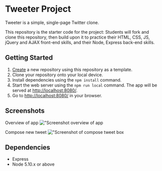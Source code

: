 # Tweeter Project

Tweeter is a simple, single-page Twitter clone.

This repository is the starter code for the project: Students will fork and clone this repository, then build upon it to practice their HTML, CSS, JS, jQuery and AJAX front-end skills, and their Node, Express back-end skills.

## Getting Started

1. [Create](https://docs.github.com/en/repositories/creating-and-managing-repositories/creating-a-repository-from-a-template) a new repository using this repository as a template.
2. Clone your repository onto your local device.
3. Install dependencies using the `npm install` command.
3. Start the web server using the `npm run local` command. The app will be served at <http://localhost:8080/>.
4. Go to <http://localhost:8080/> in your browser.

## Screenshots

Overview of app
!["Screenshot overview of app](https://github.com/zeetm/tweeter-1/blob/master/docs/header-nav.png?raw=true)

Compose new tweet
!["Screenshot of compose tweet box](https://github.com/zeetm/tweeter-1/blob/master/docs/new-tweet.png?raw=true)


## Dependencies

- Express
- Node 5.10.x or above
